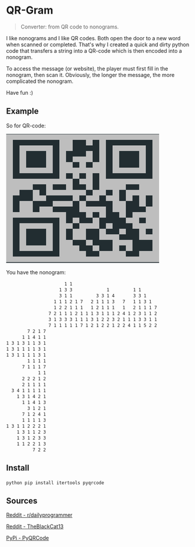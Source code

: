 # QR-Gram
> Converter: from QR code to nonograms.

I like nonograms and I like QR codes. Both open the door to a new word when scanned or completed. That's why I created a quick and dirty python code that transfers a string into a QR-code which is then encoded into a nonogram.

To access the message (or website), the player must first fill in the nonogram, then scan it. Obviously, the longer the message, the more complicated the nonogram.

Have fun :)

## Example

So for QR-code:

![qrcode](README.assets/qrcode.png)

You have the nonogram:

```
                      1 1                                
                    1 3 3             1         1 1      
                    3 1 1         3 3 1 4       3 3 1    
                  1 1 1 2 1 7   2 1 1 1 3   7   1 1 3 1  
                  1 2 2 1 1 1   1 2 1 1 1   1   2 1 1 1 7
                7 2 1 1 1 2 1 1 1 3 1 1 1 2 4 1 2 3 1 1 2
                3 1 3 3 3 1 1 1 3 1 2 2 3 2 1 1 1 3 3 1 1
                7 1 1 1 1 1 7 1 2 1 2 2 1 2 2 4 1 1 5 2 2
        7 2 1 7
      1 1 4 1 1
1 3 1 3 1 1 3 1
1 3 1 1 1 1 3 1
1 3 1 1 1 1 3 1
        1 1 1 1
      7 1 1 1 7
            1 1
      2 2 2 1 2
      2 1 1 1 1
  3 4 1 1 1 1 1
    1 3 1 4 2 1
      1 1 4 1 3
        3 1 2 1
      7 1 2 4 1
      1 1 1 1 3
1 3 1 1 2 2 2 1
    1 3 1 1 2 3
    1 3 1 2 3 3
    1 1 2 2 1 3
          7 2 2
```

## Install

``python pip install itertools pyqrcode``

## Sources

[Reddit - r/dailyprogrammer]( https://www.reddit.com/r/dailyprogrammer/comments/42lhem/20160125_challenge_251_easy_create_nonogram/)

[Reddit - TheBlackCat13]( https://www.reddit.com/user/TheBlackCat13/)

[PyPi - PyQRCode](https://pypi.org/project/PyQRCode/)
